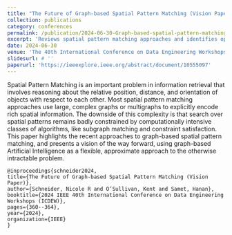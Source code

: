 ```yaml
---
title: "The Future of Graph-based Spatial Pattern Matching (Vision Paper)"
collection: publications
category: conferences
permalink: /publication/2024-06-30-Graph-based-spatial-pattern-matching
excerpt: 'Reviews spatial pattern matching approaches and identifies opportunities to apply machine learning to the problem.' 
date: 2024-06-30
venue: 'The 40th International Conference on Data Engineering Workshops'
slidesurl: # ''
paperurl: 'https://ieeexplore.ieee.org/abstract/document/10555097'
---
```


Spatial Pattern Matching is an important problem in information retrieval that involves reasoning about the relative position, distance, and orientation of objects with respect to each other. 
Most spatial pattern matching approaches use large, complex graphs or multigraphs to explicitly encode rich spatial information. 
The downside of this complexity is that search over spatial patterns remains badly constrained by computationally intensive classes of algorithms, like subgraph matching and constraint satisfaction. 
This paper highlights the recent approaches to graph-based spatial pattern matching, and presents a vision of the way forward, using graph-based Artificial Intelligence as a flexible, approximate approach to the otherwise intractable problem.

    @inproceedings{schneider2024,
    title={The Future of Graph-based Spatial Pattern Matching (Vision Paper)},
    author={Schneider, Nicole R and O’Sullivan, Kent and Samet, Hanan},
    booktitle={2024 IEEE 40th International Conference on Data Engineering Workshops (ICDEW)},
    pages={360--364},
    year={2024},
    organization={IEEE}
    }